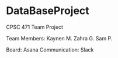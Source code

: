 # DataBaseProject
CPSC 471 Team Project

Team Members:
Kaynen M.
Zahra G.
Sam P.

Board: Asana
Communication: Slack
